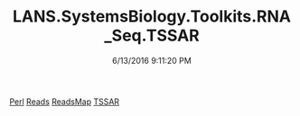 ﻿---
title: LANS.SystemsBiology.Toolkits.RNA_Seq.TSSAR
date: 6/13/2016 9:11:20 PM
---

[Perl](T-LANS.SystemsBiology.Toolkits.RNA_Seq.TSSAR.Perl.html)
[Reads](T-LANS.SystemsBiology.Toolkits.RNA_Seq.TSSAR.Reads.html)
[ReadsMap](T-LANS.SystemsBiology.Toolkits.RNA_Seq.TSSAR.ReadsMap.html)
[TSSAR](T-LANS.SystemsBiology.Toolkits.RNA_Seq.TSSAR.TSSAR.html)
